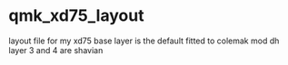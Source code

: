 # qmk_xd75_layout
layout file for my xd75
base layer is the default fitted to colemak mod dh
layer 3 and 4 are shavian 
